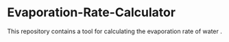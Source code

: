# Evaporation-Rate-Calculator
This repository contains a tool for calculating the evaporation rate of water .
